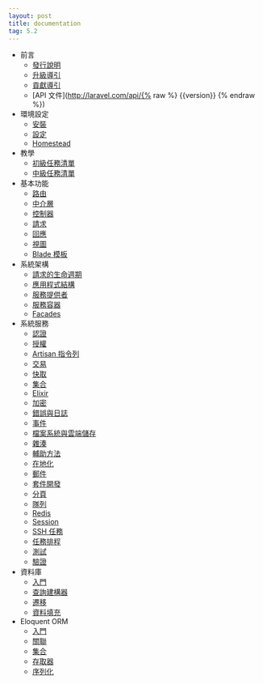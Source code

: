 ```yaml
---
layout: post
title: documentation
tag: 5.2
---
```

- 前言
    - [發行說明](/laravel_tw/docs/5.2/releases)
    - [升級導引](/laravel_tw/docs/5.2/upgrade)
    - [貢獻導引](/laravel_tw/docs/5.2/contributions)
    - [API 文件](http://laravel.com/api/{% raw %} {{version}} {% endraw %})
- 環境設定
    - [安裝](/laravel_tw/docs/5.2/installation)
    - [設定](/laravel_tw/docs/5.2/configuration)
    - [Homestead](/laravel_tw/docs/5.2/homestead)
- 教學
    - [初級任務清單](/laravel_tw/docs/5.2/quickstart)
    - [中級任務清單](/laravel_tw/docs/5.2/quickstart-intermediate)
- 基本功能
    - [路由](/laravel_tw/docs/5.2/routing)
    - [中介層](/laravel_tw/docs/5.2/middleware)
    - [控制器](/laravel_tw/docs/5.2/controllers)
    - [請求](/laravel_tw/docs/5.2/requests)
    - [回應](/laravel_tw/docs/5.2/responses)
    - [視圖](/laravel_tw/docs/5.2/views)
    - [Blade 模板](/laravel_tw/docs/5.2/blade)
- 系統架構
    - [請求的生命週期](/laravel_tw/docs/5.2/lifecycle)
    - [應用程式結構](/laravel_tw/docs/5.2/structure)
    - [服務提供者](/laravel_tw/docs/5.2/providers)
    - [服務容器](/laravel_tw/docs/5.2/container)
    - [Facades](/laravel_tw/docs/5.2/facades)
- 系統服務
    - [認證](/laravel_tw/docs/5.2/authentication)
    - [授權](/laravel_tw/docs/5.2/authorization)
    - [Artisan 指令列](/laravel_tw/docs/5.2/artisan)
    - [交易](/laravel_tw/docs/5.2/billing)
    - [快取](/laravel_tw/docs/5.2/cache)
    - [集合](/laravel_tw/docs/5.2/collections)
    - [Elixir](/laravel_tw/docs/5.2/elixir)
    - [加密](/laravel_tw/docs/5.2/encryption)
    - [錯誤與日誌](/laravel_tw/docs/5.2/errors)
    - [事件](/laravel_tw/docs/5.2/events)
    - [檔案系統與雲端儲存](/laravel_tw/docs/5.2/filesystem)
    - [雜湊](/laravel_tw/docs/5.2/hashing)
    - [輔助方法](/laravel_tw/docs/5.2/helpers)
    - [在地化](/laravel_tw/docs/5.2/localization)
    - [郵件](/laravel_tw/docs/5.2/mail)
    - [套件開發](/laravel_tw/docs/5.2/packages)
    - [分頁](/laravel_tw/docs/5.2/pagination)
    - [隊列](/laravel_tw/docs/5.2/queues)
    - [Redis](/laravel_tw/docs/5.2/redis)
    - [Session](/laravel_tw/docs/5.2/session)
    - [SSH 任務](/laravel_tw/docs/5.2/envoy)
    - [任務排程](/laravel_tw/docs/5.2/scheduling)
    - [測試](/laravel_tw/docs/5.2/testing)
    - [驗證](/laravel_tw/docs/5.2/validation)
- 資料庫
    - [入門](/laravel_tw/docs/5.2/database)
    - [查詢建構器](/laravel_tw/docs/5.2/queries)
    - [遷移](/laravel_tw/docs/5.2/migrations)
    - [資料填充](/laravel_tw/docs/5.2/seeding)
- Eloquent ORM
    - [入門](/laravel_tw/docs/5.2/eloquent)
    - [關聯](/laravel_tw/docs/5.2/eloquent-relationships)
    - [集合](/laravel_tw/docs/5.2/eloquent-collections)
    - [存取器](/laravel_tw/docs/5.2/eloquent-mutators)
    - [序列化](/laravel_tw/docs/5.2/eloquent-serialization)
